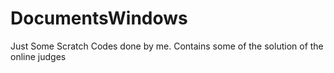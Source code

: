 # DocumentsWindows
Just Some Scratch Codes done by me. 
Contains some of the solution of the online judges
